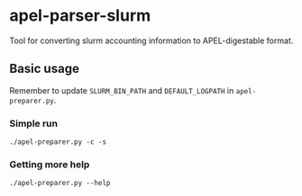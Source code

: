 # apel-parser-slurm
Tool for converting slurm accounting information to APEL-digestable format.

## Basic usage

Remember to update `SLURM_BIN_PATH` and `DEFAULT_LOGPATH` in `apel-preparer.py`.

### Simple run

`./apel-preparer.py -c -s`

### Getting more help

`./apel-preparer.py --help`
